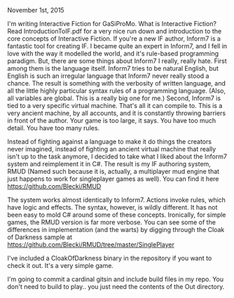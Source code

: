 November 1st, 2015

I'm writing Interactive Fiction for GaSiProMo. What is Interactive Fiction? Read IntroductionToIF.pdf for a very nice run down and introduction to the core concepts of Interactive Fiction. If you're a new IF author, Inform7 is a fantastic tool for creating IF. I became quite an expert in Inform7, and I fell in love with the way it modelled the world, and it's rule-based programming paradigm. But, there are some things about Inform7 I really, really hate. First among them is the language itself. Inform7 tries to be natural English, but English is such an irregular language that Inform7 never really stood a chance. The result is something with the verbosity of written language, and all the little highly particular syntax rules of a programming language. (Also, all variables are global. This is a really big one for me.) Second, Inform7 is tied to a very specific virtual machine. That's all it can compile to. This is a very ancient machine, by all accounts, and it is constantly throwing barriers in front of the author. Your game is too large, it says. You have too much detail. You have too many rules. 

Instead of fighting against a language to make it do things the creators never imagined, instead of fighting an ancient virtual machine that really isn't up to the task anymore, I decided to take what I liked about the Inform7 system and reimplement it in C#. The result is my IF authoring system, RMUD (Named such because it is, actually, a multiplayer mud engine that just happens to work for singleplayer games as well). You can find it here https://github.com/Blecki/RMUD 

The system works almost identically to Inform7. Actions invoke rules, which have logic and effects. The syntax, however, is wildly different. It has not been easy to mold C# around some of these concepts. Ironically, for simple games, the RMUD version is far more verbose. You can see some of the differences in implementation (and the warts) by digging through the Cloak of Darkness sample at https://github.com/Blecki/RMUD/tree/master/SinglePlayer 

I've included a CloakOfDarkness binary in the repository if you want to check it out. It's a very simple game.

I'm going to commit a cardinal gitsin and include build files in my repo. You don't need to build to play.. you just need the contents of the Out directory.